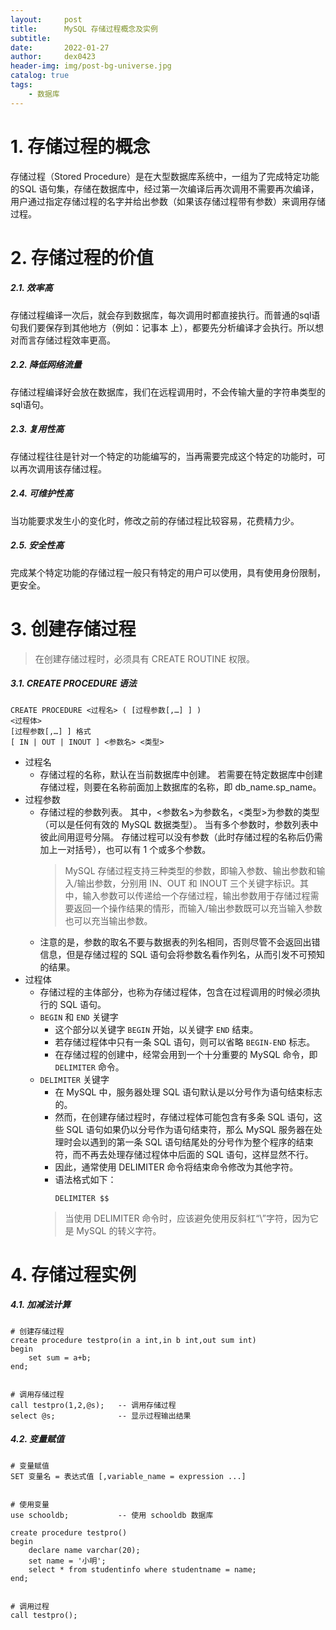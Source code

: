 ```yaml
---
layout:     post
title:      MySQL 存储过程概念及实例
subtitle:   
date:       2022-01-27
author:     dex0423
header-img: img/post-bg-universe.jpg
catalog: true
tags:
    - 数据库
---
```



# 1. 存储过程的概念

存储过程（Stored Procedure）是在大型数据库系统中，一组为了完成特定功能的SQL 语句集，存储在数据库中，经过第一次编译后再次调用不需要再次编译，用户通过指定存储过程的名字并给出参数（如果该存储过程带有参数）来调用存储过程。


# 2. 存储过程的价值

##### 2.1. 效率高
存储过程编译一次后，就会存到数据库，每次调用时都直接执行。而普通的sql语句我们要保存到其他地方（例如：记事本  上），都要先分析编译才会执行。所以想对而言存储过程效率更高。

##### 2.2. 降低网络流量

存储过程编译好会放在数据库，我们在远程调用时，不会传输大量的字符串类型的sql语句。

##### 2.3. 复用性高

存储过程往往是针对一个特定的功能编写的，当再需要完成这个特定的功能时，可以再次调用该存储过程。

##### 2.4. 可维护性高

当功能要求发生小的变化时，修改之前的存储过程比较容易，花费精力少。

##### 2.5. 安全性高

完成某个特定功能的存储过程一般只有特定的用户可以使用，具有使用身份限制，更安全。

# 3. 创建存储过程

>在创建存储过程时，必须具有 CREATE ROUTINE 权限。

##### 3.1. CREATE PROCEDURE 语法

```aidl
CREATE PROCEDURE <过程名> ( [过程参数[,…] ] ) 
<过程体>
[过程参数[,…] ] 格式
[ IN | OUT | INOUT ] <参数名> <类型>
```
- 过程名
    - 存储过程的名称，默认在当前数据库中创建。
      若需要在特定数据库中创建存储过程，则要在名称前面加上数据库的名称，即 db_name.sp_name。
- 过程参数
    - 存储过程的参数列表。
      其中，<参数名>为参数名，<类型>为参数的类型（可以是任何有效的 MySQL 数据类型）。
      当有多个参数时，参数列表中彼此间用逗号分隔。
      存储过程可以没有参数（此时存储过程的名称后仍需加上一对括号），也可以有 1 个或多个参数。
        >MySQL 存储过程支持三种类型的参数，即输入参数、输出参数和输入/输出参数，分别用 IN、OUT 和 INOUT 三个关键字标识。其中，输入参数可以传递给一个存储过程，输出参数用于存储过程需要返回一个操作结果的情形，而输入/输出参数既可以充当输入参数也可以充当输出参数。
    - 注意的是，参数的取名不要与数据表的列名相同，否则尽管不会返回出错信息，但是存储过程的 SQL 语句会将参数名看作列名，从而引发不可预知的结果。
- 过程体
    - 存储过程的主体部分，也称为存储过程体，包含在过程调用的时候必须执行的 SQL 语句。
    - `BEGIN` 和 `END` 关键字
        - 这个部分以关键字 `BEGIN` 开始，以关键字 `END` 结束。
        - 若存储过程体中只有一条 SQL 语句，则可以省略 `BEGIN-END` 标志。
        - 在存储过程的创建中，经常会用到一个十分重要的 MySQL 命令，即 `DELIMITER` 命令。
    - `DELIMITER` 关键字
        - 在 MySQL 中，服务器处理 SQL 语句默认是以分号作为语句结束标志的。
        - 然而，在创建存储过程时，存储过程体可能包含有多条 SQL 语句，这些 SQL 语句如果仍以分号作为语句结束符，那么 MySQL 服务器在处理时会以遇到的第一条 SQL 语句结尾处的分号作为整个程序的结束符，而不再去处理存储过程体中后面的 SQL 语句，这样显然不行。 
        - 因此，通常使用 DELIMITER 命令将结束命令修改为其他字符。
        - 语法格式如下：
            ```
            DELIMITER $$
            ```
        >当使用 DELIMITER 命令时，应该避免使用反斜杠“\”字符，因为它是 MySQL 的转义字符。

# 4. 存储过程实例

##### 4.1. 加减法计算
```aidl
# 创建存储过程
create procedure testpro(in a int,in b int,out sum int)
begin
    set sum = a+b;
end;


# 调用存储过程
call testpro(1,2,@s);   -- 调用存储过程
select @s;              -- 显示过程输出结果
```

##### 4.2. 变量赋值

```aidl
# 变量赋值
SET 变量名 = 表达式值 [,variable_name = expression ...]


# 使用变量
use schooldb;           -- 使用 schooldb 数据库

create procedure testpro()
begin
    declare name varchar(20);
    set name = '小明';
    select * from studentinfo where studentname = name;
end;


# 调用过程
call testpro();
```